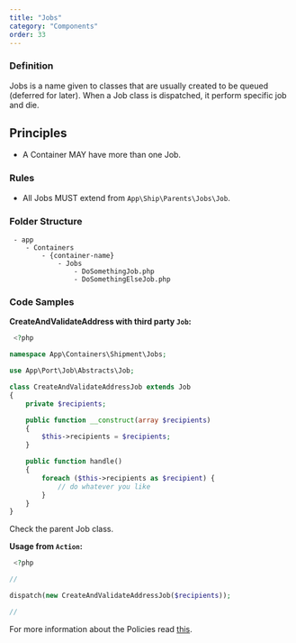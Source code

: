 ```yaml
---
title: "Jobs"
category: "Components"
order: 33
---
```


### Definition

Jobs is a name given to classes that are usually created to be queued (deferred for later).
When a Job class is dispatched, it perform specific job and die.

## Principles

- A Container MAY have more than one Job.

### Rules

- All Jobs MUST extend from `App\Ship\Parents\Jobs\Job`.

### Folder Structure

	 - app
	    - Containers
	        - {container-name}
	            - Jobs
	                - DoSomethingJob.php
	                - DoSomethingElseJob.php 

### Code Samples

**CreateAndValidateAddress with third party `Job`:** 

```php
 <?php

namespace App\Containers\Shipment\Jobs;

use App\Port\Job\Abstracts\Job;

class CreateAndValidateAddressJob extends Job
{
    private $recipients;

    public function __construct(array $recipients)
    {
        $this->recipients = $recipients;
    }

    public function handle()
    {
        foreach ($this->recipients as $recipient) {
            // do whatever you like
        }
    }
}
```

Check the parent Job class.


**Usage from `Action`:** 

```php
 <?php

//

dispatch(new CreateAndValidateAddressJob($recipients));

//
```

For more information about the Policies read [this](https://laravel.com/docs/5.3/queues).
